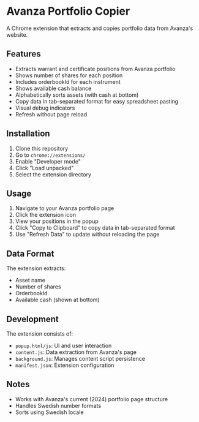 # Avanza Portfolio Copier

A Chrome extension that extracts and copies portfolio data from Avanza's website.

## Features

- Extracts warrant and certificate positions from Avanza portfolio
- Shows number of shares for each position
- Includes orderbookId for each instrument
- Shows available cash balance
- Alphabetically sorts assets (with cash at bottom)
- Copy data in tab-separated format for easy spreadsheet pasting
- Visual debug indicators
- Refresh without page reload

## Installation

1. Clone this repository
2. Go to `chrome://extensions/`
3. Enable "Developer mode"
4. Click "Load unpacked"
5. Select the extension directory

## Usage

1. Navigate to your Avanza portfolio page
2. Click the extension icon
3. View your positions in the popup
4. Click "Copy to Clipboard" to copy data in tab-separated format
5. Use "Refresh Data" to update without reloading the page

## Data Format

The extension extracts:

- Asset name
- Number of shares
- OrderbookId
- Available cash (shown at bottom)

## Development

The extension consists of:

- `popup.html/js`: UI and user interaction
- `content.js`: Data extraction from Avanza's page
- `background.js`: Manages content script persistence
- `manifest.json`: Extension configuration

## Notes

- Works with Avanza's current (2024) portfolio page structure
- Handles Swedish number formats
- Sorts using Swedish locale
